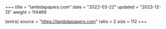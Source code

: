 +++
title = "lambdapapers.com"
date = "2022-03-22"
updated = "2023-12-13"
weight = 114469

[extra]
source = "https://lambdapapers.com"
ratio = 2
size = 112
+++

